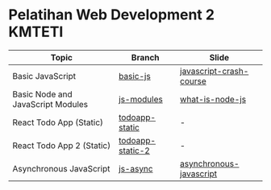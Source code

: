 # Pelatihan Web Development 2 KMTETI

| Topic                             | Branch             | Slide                     |
| --------------------------------- | ------------------ | ------------------------- |
| Basic JavaScript                  | [basic-js]         | [javascript-crash-course] |
| Basic Node and JavaScript Modules | [js-modules]       | [what-is-node-js]         |
| React Todo App (Static)           | [todoapp-static]   | -                         |
| React Todo App 2 (Static)         | [todoapp-static-2] | -                         |
| Asynchronous JavaScript           | [js-async]         | [asynchronous-javascript] |

<!-- links -->

<!-- Basic JS -->

[basic-js]: https://github.com/lutfiandri/pelatihan-webdev-2-kmteti/tree/basic-js
[javascript-crash-course]: https://docs.google.com/presentation/d/1ySzLhu-F_AefjHf6yyGiq47taHtleHIA4XfL1DlfrFc/edit?usp=sharing

<!-- JS Modules -->

[js-modules]: https://github.com/lutfiandri/pelatihan-webdev-2-kmteti/tree/js-modules
[what-is-node-js]: https://docs.google.com/presentation/d/1fqFevf7LHVvPelLyQNW2CiEkdGOyhaxk5bYeiD7ACLQ/edit?usp=sharing

<!-- Todo App -->

[todoapp-static]: https://github.com/lutfiandri/pelatihan-webdev-2-kmteti/tree/todoapp-static
[todoapp-static-2]: https://github.com/lutfiandri/pelatihan-webdev-2-kmteti/tree/todoapp-static-2

<!-- Async -->

[js-async]: https://github.com/lutfiandri/pelatihan-webdev-2-kmteti/tree/js-async
[asynchronous-javascript]: https://docs.google.com/presentation/d/1rr4irY_xJmUBp-_13hjprRrgh96lGWGJ6PY6nAwaTPI/edit?usp=sharing
